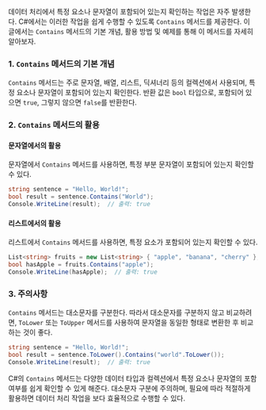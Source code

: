 데이터 처리에서 특정 요소나 문자열이 포함되어 있는지 확인하는 작업은 자주 발생한다. C#에서는 이러한 작업을 쉽게 수행할 수 있도록 `Contains` 메서드를 제공한다. 이 글에서는 `Contains` 메서드의 기본 개념, 활용 방법 및 예제를 통해 이 메서드를 자세히 알아보자.

### 1. `Contains` 메서드의 기본 개념

`Contains` 메서드는 주로 문자열, 배열, 리스트, 딕셔너리 등의 컬렉션에서 사용되며, 특정 요소나 문자열이 포함되어 있는지 확인한다. 반환 값은 `bool` 타입으로, 포함되어 있으면 `true`, 그렇지 않으면 `false`를 반환한다.

### 2. `Contains` 메서드의 활용

#### 문자열에서의 활용

문자열에서 `Contains` 메서드를 사용하면, 특정 부분 문자열이 포함되어 있는지 확인할 수 있다.

```c#
string sentence = "Hello, World!";
bool result = sentence.Contains("World");
Console.WriteLine(result);  // 출력: true
```

#### 리스트에서의 활용

리스트에서 `Contains` 메서드를 사용하면, 특정 요소가 포함되어 있는지 확인할 수 있다.

```c#
List<string> fruits = new List<string> { "apple", "banana", "cherry" };
bool hasApple = fruits.Contains("apple");
Console.WriteLine(hasApple);  // 출력: true
```

### 3. 주의사항

`Contains` 메서드는 대소문자를 구분한다. 따라서 대소문자를 구분하지 않고 비교하려면, `ToLower` 또는 `ToUpper` 메서드를 사용하여 문자열을 동일한 형태로 변환한 후 비교하는 것이 좋다.

```c#
string sentence = "Hello, World!";
bool result = sentence.ToLower().Contains("world".ToLower());
Console.WriteLine(result);  // 출력: true
```

C#의 `Contains` 메서드는 다양한 데이터 타입과 컬렉션에서 특정 요소나 문자열의 포함 여부를 쉽게 확인할 수 있게 해준다. 대소문자 구분에 주의하며, 필요에 따라 적절하게 활용하면 데이터 처리 작업을 보다 효율적으로 수행할 수 있다.